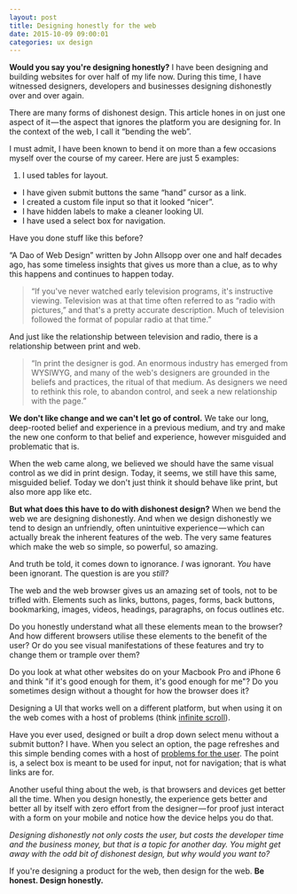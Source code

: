 ```yaml
---
layout: post
title: Designing honestly for the web
date: 2015-10-09 09:00:01
categories: ux design
---
```


**Would you say you're designing honestly?** I have been designing and building websites for over half of my life now. During this time, I have witnessed designers, developers and businesses designing dishonestly over and over again.

There are many forms of dishonest design. This article hones in on just one aspect of it &mdash; the aspect that ignores the platform you are designing for. In the context of the web, I call it &ldquo;bending the web&rdquo;.

I must admit, I have been known to bend it on more than a few occasions myself over the course of my career. Here are just 5 examples:

1. I used tables for layout.
* I have given submit buttons the same &ldquo;hand&rdquo; cursor as a link.
* I created a custom file input so that it looked &ldquo;nicer&rdquo;.
* I have hidden labels to make a cleaner looking UI.
* I have used a select box for navigation.

Have you done stuff like this before?

&ldquo;A Dao of Web Design&rdquo; written by John Allsopp over one and half decades ago, has some timeless insights that gives us more than a clue, as to why this happens and continues to happen today.

> &ldquo;If you've never watched early television programs, it's instructive viewing. Television was at that time often referred to as &ldquo;radio with pictures,&rdquo; and that's a pretty accurate description. Much of television followed the format of popular radio at that time.&rdquo;

And just like the relationship between television and radio, there is a relationship between print and web.

> &ldquo;In print the designer is god. An enormous industry has emerged from WYSIWYG, and many of the web's designers are grounded in the beliefs and practices, the ritual of that medium. As designers we need to rethink this role, to abandon control, and seek a new relationship with the page.&rdquo;

**We don't like change and we can't let go of control.** We take our long, deep-rooted belief and experience in a previous medium, and try and make the new one conform to that belief and experience, however misguided and problematic that is.

When the web came along, we believed we should have the same visual control as we did in print design. Today, it seems, we still have this same, misguided belief. Today we don't just think it should behave like print, but also more app like etc.

**But what does this have to do with dishonest design?** When we bend the web we are designing dishonestly. And when we design dishonestly we tend to design an unfriendly, often unintuitive experience &mdash; which can actually break the inherent features of the web. The very same features which make the web so simple, so powerful, so amazing.

And truth be told, it comes down to ignorance. *I* was ignorant. *You* have been ignorant. The question is are you *still?*

The web and the web browser gives us an amazing set of tools, not to be trifled with. Elements such as links, buttons, pages, forms, back buttons, bookmarking, images, videos, headings, paragraphs, on focus outlines etc.

Do you honestly understand what all these elements mean to the browser? And how different browsers utilise these elements to the benefit of the user? Or do you see visual manifestations of these features and try to change them or trample over them?

Do you look at what other websites do on your Macbook Pro and iPhone 6 and think "if it's good enough for them, it's good enough for me"?
Do you sometimes design without a thought for how the browser does it?

Designing a UI that works well on a different platform, but when using it on the web comes with a host of problems (think [infinite scroll](/articles/7-reasons-why-infinite-scrolling-is-probably-a-bad-idea/)).

Have you ever used, designed or built a drop down select menu without a submit button? I have. When you select an option, the page refreshes and this simple bending comes with a host of [problems for the user](/articles/misusing-the-select-control/). The point is, a select box is meant to be used for input, not for navigation; that is what links are for.



Another useful thing about the web, is that browsers and devices get better all the time. When you design honestly, the experience gets better and better all by itself with zero effort from the designer &mdash; for proof just interact with a form on your mobile and notice how the device helps you do that.

*Designing dishonestly not only costs the user, but costs the developer time and the business money, but that is a topic for another day. You might get away with the odd bit of dishonest design, but why would you want to?*

If you're designing a product for the web, then design for the web. **Be honest. Design honestly.**